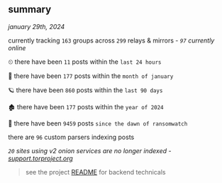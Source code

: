 
## summary
_january 29th, 2024_

currently tracking `163` groups across `299` relays & mirrors - _`97` currently online_

⏲ there have been `11` posts within the `last 24 hours`

🦈 there have been `177` posts within the `month of january`

🪐 there have been `860` posts within the `last 90 days`

🏚 there have been `177` posts within the `year of 2024`

🦕 there have been `9459` posts `since the dawn of ransomwatch`

there are `96` custom parsers indexing posts

_`20` sites using v2 onion services are no longer indexed - [support.torproject.org](https://support.torproject.org/onionservices/v2-deprecation/)_

> see the project [README](https://github.com/joshhighet/ransomwatch#ransomwatch--) for backend technicals
